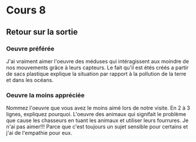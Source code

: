 # Cours 8
## Retour sur la sortie

### Oeuvre préférée
 J'ai vraiment aimer l'oeuvre des méduses qui intéragissent aux moindre de nos mouvements grâce à leurs capteurs. Le fait qu'il est étés créés a partir de sacs plastique explique la situation par rapport à la pollution de la terre et dans les océans.


### Oeuvre la moins appréciée
Nommez l'oeuvre que vous avez le moins aimé lors de notre visite. En 2 à 3 lignes, expliquez pourquoi. L'oeuvre des animaux qui signifait le problème que cause les chasseurs en tuant les animaux et utiliser leurs fourrures. Je n'ai pas aimer!!! Parce que c'est toujours un sujet sensible pour certains et j'ai de l'empathie pour eux.

